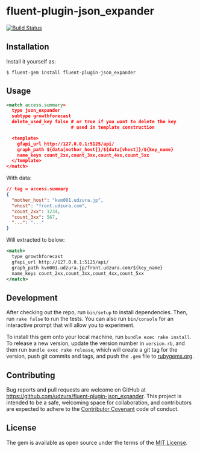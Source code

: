 # fluent-plugin-json_expander

[![Build Status](https://travis-ci.org/udzura/fluent-plugin-json_expander.svg?branch=master)](https://travis-ci.org/udzura/fluent-plugin-json_expander)

## Installation

Install it yourself as:

    $ fluent-gem install fluent-plugin-json_expander

## Usage

```xml
<match access.summary>
  type json_expander
  subtype growthforecast
  delete_used_key false # or true if you want to delete the key
                        # used in template construction

  <template>
    gfapi_url http://127.0.0.1:5125/api/
    graph_path ${data[mothor_host]}/${data[vhost]}/${key_name}
    name_keys count_2xx,count_3xx,count_4xx,count_5xx
  </template>
</match>
```

With data:

```json
// tag = access.summary
{
  "mother_host": "kvm001.udzura.jp",
  "vhost": "front.udzura.com",
  "count_2xx": 1234,
  "count_3xx": 567,
  "...": "..."
}
```

Will extracted to below:

```xml
<match>
  type growthforecast
  gfapi_url http://127.0.0.1:5125/api/
  graph_path kvm001.udzura.jp/front.udzura.com/${key_name}
  name_keys count_2xx,count_3xx,count_4xx,count_5xx
</match>
```

## Development

After checking out the repo, run `bin/setup` to install dependencies. Then, run `rake false` to run the tests. You can also run `bin/console` for an interactive prompt that will allow you to experiment.

To install this gem onto your local machine, run `bundle exec rake install`. To release a new version, update the version number in `version.rb`, and then run `bundle exec rake release`, which will create a git tag for the version, push git commits and tags, and push the `.gem` file to [rubygems.org](https://rubygems.org).

## Contributing

Bug reports and pull requests are welcome on GitHub at https://github.com/udzura/fluent-plugin-json_expander. This project is intended to be a safe, welcoming space for collaboration, and contributors are expected to adhere to the [Contributor Covenant](contributor-covenant.org) code of conduct.


## License

The gem is available as open source under the terms of the [MIT License](http://opensource.org/licenses/MIT).


